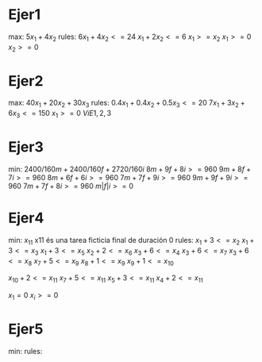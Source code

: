 # Ejer1
max: $5x_1+4x_2$
rules:
$6x_{1}+4x_{2}<=24$
$x_{1}+2x_{2}<=6$
$x_{1}>=x_{2}$
$x_{1}>=0$
$x_{2}>=0$
# Ejer2
max: $40x_{1}+20x_{2}+30x_{3}$
rules:
$0.4x_{1}+0.4x_{2}+0.5x_{3}<=20$
$7x_{1}+3x_{2}+6x_{3}<=150$
$x_{1}>=0\ ViE{1,2,3}$
# Ejer3
min: $2400/160m+2400/160f+2720/160i$
$8m+9f+8i>=960$
$9m+8f+7i>=960$
$8m+6f+6i>=960$
$7m+7f+9i>=960$
$9m+9f+9i>=960$
$7m+7f+8i>=960$
$m | f | i >=0$
# Ejer4
min: $x_{11}$
x11 és una tarea ficticia final de duración 0
rules:
$x_{1}+3<=x_{2}$
$x_{1}+3<=x_{3}$
$x_{1}+3<=x_{5}$
$x_{2}+2<=x_{6}$
$x_{3}+6<=x_{4}$
$x_{3}+6<=x_{7}$
$x_{3}+6<=x_{8}$
$x_{7}+5<=x_{9}$
$x_{8}+1<=x_{9}$
$x_{9}+1<=x_{10}$

$x_{10}+2<=x_{11}$
$x_{7}+5<=x_{11}$
$x_{5}+3<=x_{11}$
$x_{4}+2<=x_{11}$

$x_{1}=0$
$x_{i}>=0$
# Ejer5
min: 
rules:
